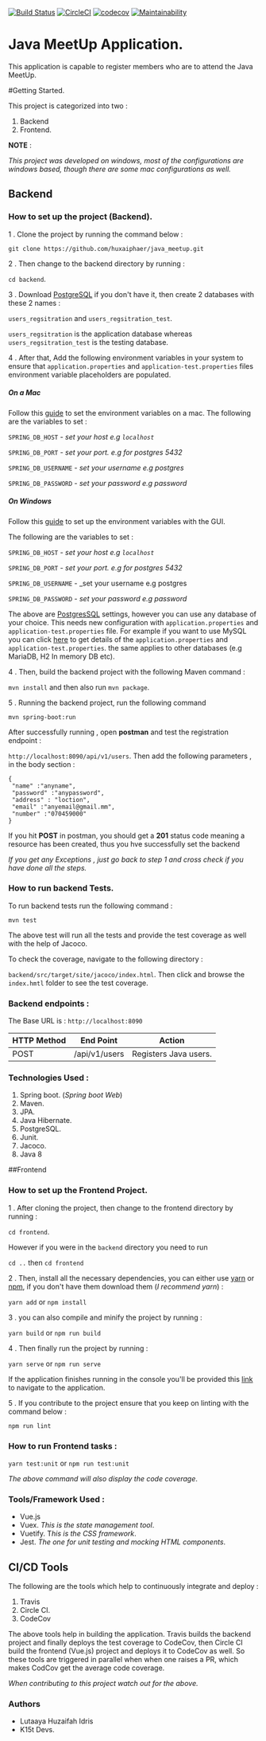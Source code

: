 [![Build Status](https://travis-ci.org/huxaiphaer/java_meetup.svg?branch=develop)](https://travis-ci.org/huxaiphaer/java_meetup)
[![CircleCI](https://circleci.com/gh/huxaiphaer/java_meetup.svg?style=svg)](https://circleci.com/gh/huxaiphaer/java_meetup)
[![codecov](https://codecov.io/gh/huxaiphaer/java_meetup/branch/develop/graph/badge.svg)](https://codecov.io/gh/huxaiphaer/java_meetup)
[![Maintainability](https://api.codeclimate.com/v1/badges/ac472386550f7b6280b0/maintainability)](https://codeclimate.com/github/huxaiphaer/java_meetup/maintainability)

# Java MeetUp Application.

This application is capable to register members who are to attend the Java MeetUp.



#Getting Started.

This project is categorized into two :

1. Backend
2. Frontend.


**NOTE** : 

_This project was developed on windows, most of the configurations are windows based,
 though there are some mac configurations as well._


## Backend

### How to set up the project (Backend).

1 . Clone the project by running the command below :

`git clone https://github.com/huxaiphaer/java_meetup.git`

2 . Then change to the backend directory by running :

`cd backend`.

3 . Download [PostgreSQL](https://www.postgresql.org/download/) if you don't have it, then create 2 databases with these 2 names :

`users_regsitration` and `users_regsitration_test`. 

`users_regsitration` is the application database whereas `users_regsitration_test` is the testing database.


4 . After that,  Add the following environment variables in your system to ensure that 
`application.properties` and `application-test.properties` files environment variable 
placeholders are populated. 


##### On a Mac

Follow this [guide](https://medium.com/@youngstone89/setting-up-environment-variables-in-mac-os-28e5941c771c) to set the environment variables on a mac.
The following are the variables to set :

`SPRING_DB_HOST` - _set your host e.g `localhost`_

`SPRING_DB_PORT` - _set your port. e.g for postgres 5432_

`SPRING_DB_USERNAME` - _set your username e.g postgres_

`SPRING_DB_PASSWORD` - _set your password e.g password_


##### On  Windows

Follow this [guide](https://docs.oracle.com/en/database/oracle/r-enterprise/1.5.1/oread/creating-and-modifying-environment-variables-on-windows.html#GUID-DD6F9982-60D5-48F6-8270-A27EC53807D0) to set up the environment variables with the GUI.


The following are the variables to set :

`SPRING_DB_HOST` - _set your host e.g `localhost`_

`SPRING_DB_PORT` - _set your port. e.g for postgres 5432_

`SPRING_DB_USERNAME` - _set your username e.g postgres

`SPRING_DB_PASSWORD` - _set your password e.g password_


The above are [PostgresSQL](https://www.postgresql.org/download/) settings, however you can use any database of your choice. This needs new configuration with `application.properties` and `application-test.properties`  file. 
For example if you want to use MySQL you can click [here](https://spring.io/guides/gs/accessing-data-mysql/) to get details 
of the `application.properties` and `application-test.properties`. the same applies to other databases (e.g MariaDB, H2 In memory DB etc).



4 . Then, build the backend project with the following Maven command :

`mvn install`  and then also run `mvn package`.

5 . Running the backend project, run the following command 

`mvn spring-boot:run`

After successfully running , open **postman** and test the registration endpoint :

`http://localhost:8090/api/v1/users`. Then add the following parameters ,
in the body section :

```
{
 "name" :"anyname",
 "password" :"anypassword",
 "address" : "loction",
 "email" :"anyemail@gmail.mm",
 "number" :"070459000"
}
```

If you hit **POST** in postman, you should get a **201** status code meaning a resource has been created, 
thus you hve successfully set the backend


_If you get any Exceptions , just go back to step 1 and cross check 
if you have done all the steps._


### How to run backend Tests.

To run backend tests run the following command :

`mvn test`

The above test will run all the tests and provide the test coverage as well with the 
help of Jacoco.

To check the coverage, navigate to the following directory :

`backend/src/target/site/jacoco/index.html`. Then click and browse the `index.hmtl` folder to see the test coverage.


### Backend endpoints :

The Base URL is :  `http://localhost:8090`

| HTTP Method   | End Point                                 | Action                         |
| ------------- | ------------------------------------------|--------------------------------|
| POST          | /api/v1/users                       |Registers Java users.            |



### Technologies Used :
1. Spring boot. (_Spring boot Web_)
2. Maven.
3. JPA.
4. Java Hibernate.
5. PostgreSQL.
6. Junit.
7. Jacoco.
8. Java 8



##Frontend

### How to set up the Frontend Project.

1 .   After cloning the project, then change to the frontend directory by running :

`cd frontend`. 

However if you were in the `backend` directory you need to run 

`cd ..` then `cd frontend`

2  . Then, install all the necessary dependencies, you can either use [yarn](https://classic.yarnpkg.com/en/docs/install/) or [npm](https://www.npmjs.com/get-npm), if you don't have them download them (_I recommend yarn_) :

`yarn add` or `npm install` 

3 . you can also compile and minify the project by running :


 `yarn build` or `npm run build`

4 . Then finally run the project by running :

`yarn serve` or `npm run serve`

If the application finishes running in the console you'll be provided this [link](http://localhost:8080/)
to navigate to the application.

5 . If you contribute to the project ensure that you keep on linting with the command below :

`npm run lint`


### How to run Frontend tasks :

`yarn test:unit` or `npm run test:unit`

_The above command will also display the code coverage_.


### Tools/Framework Used :
- Vue.js
- Vuex. _This is the state management tool_.
- Vuetify. T*his is the CSS framework*.
- Jest. _The one for unit testing and mocking HTML components_.


## CI/CD Tools

The following are the tools which help to continuously integrate and deploy :

1. Travis
2. Circle CI.
3. CodeCov

The above tools help in building the application. Travis builds the backend project and finally deploys the test coverage to 
CodeCov, then Circle CI build the frontend (Vue.js) project and deploys it to CodeCov as well. So these tools are triggered in parallel 
when when one raises a PR, which makes CodCov get the average code coverage.

_When contributing to this project watch out for the above._




### Authors

- Lutaaya Huzaifah Idris
- K15t Devs.